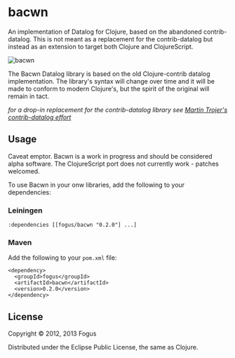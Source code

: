 # bacwn

An implementation of Datalog for Clojure, based on the abandoned contrib-datalog.  This is not meant as a replacement for the contrib-datalog but instead as an extension to target both Clojure and ClojureScript.

![bacwn](https://raw.github.com/fogus/bacwn/master/doc/bacwn-logo.png "bacwn is delicious")

The Bacwn Datalog library is based on the old Clojure-contrib datalog implementation.  The library's syntax will change over time and it will be made to conform to modern Clojure's, but the spirit of the original will remain in tact.

*for a drop-in replacement for the contrib-datalog library see [Martin Trojer's contrib-datalog effort](https://github.com/martintrojer/datalog)*

## Usage

Caveat emptor. Bacwn is a work in progress and should be considered alpha software.  The ClojureScript port does not currently work - patches welcomed.

To use Bacwn in your onw libraries, add the following to your dependencies:

### Leiningen

    :dependencies [[fogus/bacwn "0.2.0"] ...]

### Maven

Add the following to your `pom.xml` file:

    <dependency>
      <groupId>fogus</groupId>
      <artifactId>bacwn</artifactId>
      <version>0.2.0</version>
    </dependency>

## License

Copyright © 2012, 2013 Fogus

Distributed under the Eclipse Public License, the same as Clojure.
